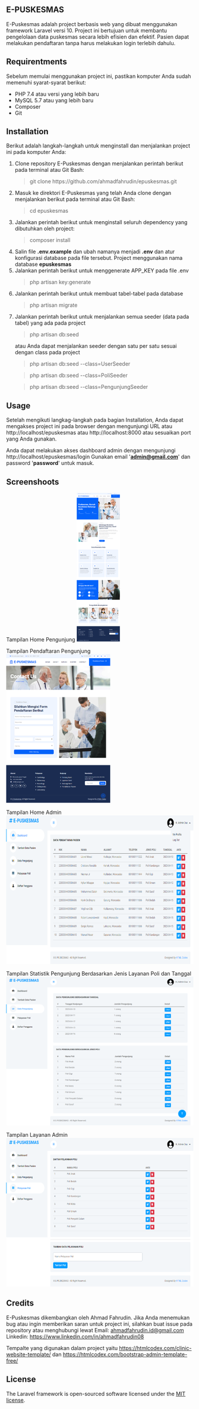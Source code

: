 ## E-PUSKESMAS

<p>E-Puskesmas adalah project berbasis web yang dibuat menggunakan framework Laravel versi 10. Project ini bertujuan untuk membantu pengelolaan data puskesmas secara lebih efisien dan efektif. Pasien dapat melakukan pendaftaran tanpa harus melakukan login terlebih dahulu.</p>

## Requirentments

Sebelum memulai menggunakan project ini, pastikan komputer Anda sudah memenuhi syarat-syarat berikut:
<ul>
    <li>PHP 7.4 atau versi yang lebih baru</li>
    <li>MySQL 5.7 atau yang lebih baru</li>
    <li>Composer</li>
    <li>Git</li>
</ul>

## Installation

Berikut adalah langkah-langkah untuk menginstall dan menjalankan project ini pada komputer Anda:
<ol>
<li>Clone repository E-Puskesmas dengan menjalankan perintah berikut pada terminal atau Git Bash:
<blockquote>git clone https://github.com/ahmadfahrudin/epuskesmas.git</blockquote></li>
<li>Masuk ke direktori E-Puskesmas yang telah Anda clone dengan menjalankan berikut pada terminal atau Git Bash:</li>
<blockquote>cd epuskesmas</blockquote>
<li>Jalankan perintah berikut untuk menginstall seluruh dependency yang dibutuhkan oleh project:
<blockquote>composer install</blockquote></li>
<li>Salin file <b>.env.example</b> dan ubah namanya menjadi <b>.env</b> dan atur konfigurasi database pada file tersebut. Project menggunakan nama database <b>epuskesmas</b></li>
<li>Jalankan perintah berikut untuk menggenerate APP_KEY pada file .env
<blockquote>php artisan key:generate</blockquote></li>
<li>Jalankan perintah berikut untuk membuat tabel-tabel pada database
<blockquote>php artisan migrate</blockquote></li>
<li>Jalankan perintah berikut untuk menjalankan semua seeder (data pada tabel) yang ada pada project
<blockquote>php artisan db:seed</blockquote>
atau Anda dapat menjalankan seeder dengan satu per satu sesuai dengan class pada project
<blockquote>php artisan db:seed --class=UserSeeder</blockquote></li>
<blockquote>php artisan db:seed --class=PoliSeeder</blockquote></li>
<blockquote>php artisan db:seed --class=PengunjungSeeder</blockquote></li>
</ol>

## Usage
Setelah mengikuti langkag-langkah pada bagian Installation, Anda dapat mengakses project ini pada browser dengan mengunjungi URL atau http://localhost/epuskesmas atau http://localhost:8000 atau sesuaikan port yang Anda gunakan.

Anda dapat melakukan akses dashboard admin dengan mengunjungi http://localhost/epuskesmas/login
Gunakan email '<b>admin@gmail.com</b>' dan password '<b>password</b>' untuk masuk.

## Screenshoots
Tampilan Home Pengunjung
<img src="https://github.com/ahmadfahrudin/img/blob/master/ss-epuskesmas/ss1%20-%20pengunjung%20home.png?raw=true" alt="tampilan home epuskesmas" title="Tampilan Home E-Puskesmas" height="400">

Tampilan Pendaftaran Pengunjung
<img src="https://github.com/ahmadfahrudin/img/blob/master/ss-epuskesmas/ss2%20-%20pengunjung%20pendaftaran.png?raw=true" alt="tampilan pendaftaran epuskesmas" title="Tampilan Pendaftaran Pengunjung" height="400">

Tampilan Home Admin
<img src="https://github.com/ahmadfahrudin/img/blob/master/ss-epuskesmas/ss3%20-%20admin%20home.png?raw=true" alt="tampilan home admin epuskesmas" title="Tampilan Home Admin" height="400">

Tampilan Statistik Pengunjung Berdasarkan Jenis Layanan Poli dan Tanggal
<img src="https://github.com/ahmadfahrudin/img/blob/master/ss-epuskesmas/ss4%20-%20admin%20pengunjung.png?raw=true" alt="tampilan statistik pengunjung epuskesmas" title="Tampilan Statistik Pengunjung" height="400">

Tampilan Layanan Admin
<img src="https://github.com/ahmadfahrudin/img/blob/master/ss-epuskesmas/ss5%20-%20admin%20poli.png?raw=true" alt="tampilan layanan poli epuskesmas" title="Tampilan Layanan Poli Admin" height="400">

## Credits
E-Puskesmas dikembangkan oleh Ahmad Fahrudin. Jika Anda menemukan bug atau ingin memberikan saran untuk project ini, silahkan buat issue pada repository atau menghubungi lewat
Email: ahmadfahrudin.id@gmail.com
Linkedin: https://www.linkedin.com/in/ahmadfahrudin08

Tempalte yang digunakan dalam project yaitu https://htmlcodex.com/clinic-website-template/ dan https://htmlcodex.com/bootstrap-admin-template-free/

## License

The Laravel framework is open-sourced software licensed under the [MIT license](https://opensource.org/licenses/MIT).
